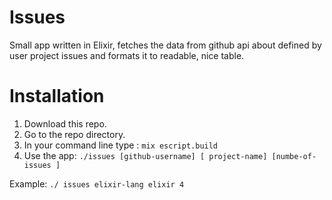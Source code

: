# Issues


Small app written in Elixir, fetches the data from github api about defined by user project issues
and formats it to readable, nice table.


# Installation

1. Download this repo. 
2. Go to the repo directory. 
3. In your command line type : ``` mix escript.build ``` 
4. Use the app: ```./issues [github-username] [ project-name] [numbe-of-issues ] ```

Example: ```./ issues elixir-lang elixir 4 ```


